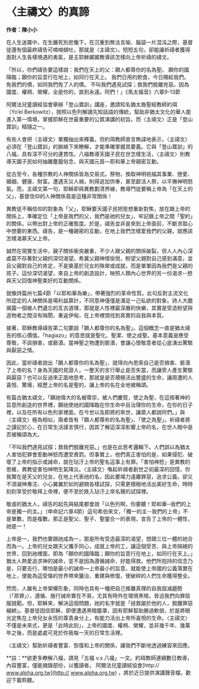 # 〈主禱文〉的真諦

**作者：陳小小**

 

在人生迷霧中，在生離死別悲慟下，在沉重到無法言喻、腦袋一片混沌之際，基督徒還有個最終禱告可喃喃傾吐，那就是〈主禱文〉。短短五句，卻能讓祈禱者獲得面對人生各樣境遇的勇氣，是主耶穌娓娓教導該怎樣向上帝祈禱的禱文。

「所以，你們禱告要這樣說：我們在天上的父：願人都尊你的名為聖。 願你的國降臨；願你的旨意行在地上，如同行在天上。 我們日用的飲食，今日賜給我們。 免我們的債，如同我們免了人的債。 不叫我們遇見試探；救我們脫離兇惡。因為國度、權柄、榮耀，全是你的，直到永遠。阿們！」《馬太福音》六章9-13節

阿爾法兒童讀經協會舉辦「登山寶訓」講座，邀請知名猶太裔聖經教師約珥（Yo’el Berkowitz），按照以色列解讀先知話語的傳統，幫助非猶太文化的華人能進入第一情境，掌握耶穌在世最重要的公眾演講的初旨。而〈主禱文〉正是「登山寶訓」精隨之一。

有些人會把〈主禱文〉單獨抽出來釋義，但約珥教師直言無諱地表示，〈主禱文〉必須在「登山寶訓」的脈絡下來瞭解，才能準確掌握其要義。它與「登山寶訓」的八福，具有深不可分的連貫性。八福教導天國子民在世怎樣生活，〈主禱文〉則教導天國子民如何抽離塵囂俗念，與天國元首—耶和華上帝親密互動。

從古至今，各種宗教的人神關係皆為交易式。祭物，換取神明祝福其事業、戀愛、婚姻、健康、財富。遭遇天災人禍，則得追加供奉，甚至獻活人祭，以平撫神明怒氣。而，主禱文第一句，耶穌即與異教劃清界線，教導門徒要稱上帝為「在天上的父」，基督信仰的人神關係竟是這種非常關係！

異教徒不稱信仰的對象為「父」，耶穌要天國子民把思想重新對焦，放在跟上帝的關係上，準確定位「上帝是我們的父，我們是祂的兒女」，牢記跟上帝之間「聖約」的關係，以帶出對上帝的正確態度。於是，禱告並非是來到上帝面前，不斷求取心中想要的東西。禱告，是一種親密的互動，在地上我們怎樣愛我們的父親，就應該怎樣渴慕天父上帝。

誠然在現實生活中，親子關係衝突嚴重，不少人跟父親的關係破裂，但人人內心深處莫不存著對父親的深切渴望。希冀父親神情愉悅，盼望父親對自己感到滿意。並且父親對自己的肯定，不是奠基於兒女的殊榮或成就，而是單單因為我們是父親的孩子。這份深切渴望，來自上帝的創造設計，映照人類內心世界的另一份渴求--想與天父回復神聖美好的互動關係。

就像詩篇卅七篇4節「以耶和華為樂」，帶著強烈的革命性質。此句反對主流文化所認定的人神關係是場利益算計，不同意神僅僅是滿足一己私欲的對象。詩人大膽揭露一個被人們遺忘的亙古道理，那就是人性裡最深層的快樂，其實是受造盼望與造物者之間沒有隔閡，重返伊甸，在上帝裡頭找到真實的自我與本質。

接著，耶穌教導禱告第二句要說「願人都尊你的名為聖」。這個概念一直是猶太禱告的核心價值。「hagiazo」的意思就是聖化、聖潔、使之成聖。基本意義是應受尊敬，不該損害，或褻瀆。當神聖之物遭到褻瀆，會讓心懷敬意者從心底湧出驚駭與厭惡之情。

因此，當祈禱者說出「願人都尊你的名為聖」，就得向內思索自己是否損害、褻瀆了上帝的名？身為天國的見證人，一整天的言行舉止是否失當，而讓旁人產生驚駭與厭惡？也可以反過來正面地思考，那就是是否積極活出豐盛的生命，讓周遭的人喜悅、驚嘆，經歷上帝的名是聖的，讓上帝的名在全地被稱頌。

有篇古猶太禱文，「願祂偉大的名被尊崇，被人們慶賀，使之為聖，在這按著神的旨意所創造的世界裡，願祂使祂的國降臨在你生命中且治理你的生命，在你的日子裡，以及在所有以色列家裡面，在今世以及即將的來世，讓眾人都說阿們。」與〈主禱文〉極為相似，兩者皆有「願人都尊祢的名為聖」、「使之為聖」。祈禱者將之謹記於心，在日常生活謹言慎行，因其了解這深深影響上帝的名，在世人眼中是否被稱頌為大。

「不叫我們遇見試探；救我們脫離兇惡。」也是在此思考邏輯下。人們誤以為猶太人害怕犯罪會惹動神怒而遭受責罰。但事實上，他們真正害怕的是，如果侵犯、破壞了上帝的指示或誡命，就在玷汙上帝的聖名這事上有罪。「害怕神怒」是異教的思維，異教徒害怕神明生氣降災。〈主禱文〉喚起祈禱者創世之初最深的回憶，你我實在是天父的兒女，在地上代表祂的名，因此要竭力遠離罪惡，追求公義。卻又不須凝神專注、小心翼翼於如何避開各樣試探，只需更積極地活出美好生命，時時刻刻享受於敬拜上帝裡，便不至於跌入玷汙上帝名聲的試探裡。

敬虔的猶太人，禱告的起先與結尾都會說「以色列啊，你要聽！耶和華─我們的上帝是獨一的主。」（申命記六章4節）這句希伯來文，「獨一的主--我們的上帝」不是單數，而是複數。那正是聖父、聖子、聖靈合一的表現，宣告了上帝的一體性，祂是一！

上帝是一，我們也要跟祂成為一，那是所有受造最深的渴望，想跟三位一體的祂合而為一。上帝的兒女跟天父攜手同心，成就上帝的工，讓這個受苦、與上帝隔絕的世界，回到祂裡面，即為「願你的國降臨；願你的旨意行在地上，如同行在天上。」猶太人熱愛追求神的誡命，並不是因為遵循誡命，好能得救。他們所抱持的信念乃是，只要去行，哪怕是最小的誡命—上帝最小的旨意，就能使上帝國的公義落實在地上，便能為這受傷的世界帶來醫治、重建與修復，使破碎的人們生命獲得整全。

然而，人雖有上帝榮耀形象，同時也具有一種把自己推離真理的自我毀滅趨勢（「原罪」），遵循、施行誡命實在不易，尤其有時外在環境黑暗，脅迫我們向罪屈服就範。但，耶穌來，解決這個問題，祂的名字就是「拯救屬於他的人，脫離罪惡綑綁」。基督徒因信耶穌，即便遭遇黑暗籠罩，因有耶穌幫助勝過軟弱，於是將眼光定焦在上帝兒女永恆的尊貴身分上，有能力活出上帝所喜悅的生命。〈主禱文〉不僅是未來式，更是「此時此刻」，上帝的國度、權柄、榮耀，並非幾千年、幾萬年之後，而是處處可見於你我每一天的日常生活裡。

〈主禱文〉幫助祈禱者豐富、恢復和上帝的關係，讓我們不斷地透過練習來回應。

**註：**欲更多瞭解八福，請見「五福 v.s 八福」一文。約珥教師連續數日教導，內容豐富，僅能摘錄部份，以饗讀者。 阿爾法兒童讀經協會[http:// www.alpha.org.tw](http:// www.alpha.org.tw) ，將於近日提供演講聲音檔，歡迎下載聆聽。